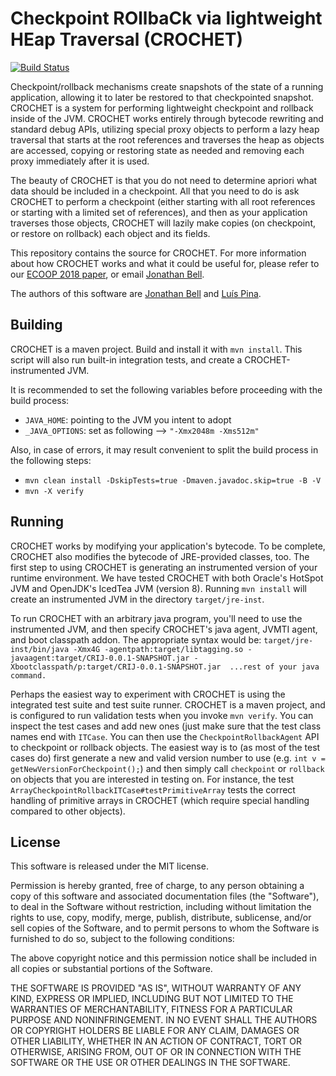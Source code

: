 # Checkpoint ROllbaCk via lightweight HEap Traversal (CROCHET)
[![Build Status](https://travis-ci.org/gmu-swe/crochet.svg?branch=master)](https://travis-ci.org/gmu-swe/crochet)

Checkpoint/rollback mechanisms create snapshots of the state of a running application, allowing it to later be restored to that checkpointed snapshot. CROCHET is a system for performing lightweight checkpoint and rollback inside of the JVM. CROCHET works entirely through bytecode rewriting and standard debug APIs, utilizing special proxy objects to perform a lazy heap traversal that starts at the root references and traverses the heap as objects are accessed, copying or restoring state as needed and removing each proxy immediately after it is used. 

The beauty of CROCHET is that you do not need to determine apriori what data should be included in a checkpoint. All that you need to do is ask CROCHET to perform a checkpoint (either starting with all root references or starting with a limited set of references), and then as your application traverses those objects, CROCHET will lazily make copies (on checkpoint, or restore on rollback) each object and its fields.

This repository contains the source for CROCHET. For more information about how CROCHET works and what it could be useful for, please refer to our [ECOOP 2018 paper](http://jonbell.net/publications/crochet), or email [Jonathan Bell](mailto:bellj@gmu.edu).

The authors of this software are [Jonathan Bell](http://jonbell.net) and [Luís Pina](https://www.luispina.me/).

Building
-------
CROCHET is a maven project. Build and install it with `mvn install`. This script will also run built-in integration tests, and create a CROCHET-instrumented JVM.

It is recommended to set the following variables before proceeding with the build process:
 * `JAVA_HOME`: pointing to the JVM you intent to adopt
 * `_JAVA_OPTIONS`: set as following --> `"-Xmx2048m -Xms512m"`

Also, in case of errors, it may result convenient to split the build process in the following steps:
 * `mvn clean install -DskipTests=true -Dmaven.javadoc.skip=true -B -V`
 * `mvn -X verify`
 
Running
--------
CROCHET works by modifying your application's bytecode. To be complete, CROCHET also modifies the bytecode of JRE-provided classes, too. The first step to using CROCHET is generating an instrumented version of your runtime environment. We have tested CROCHET with both Oracle's HotSpot JVM and OpenJDK's IcedTea JVM (version 8). Running `mvn install` will create an instrumented JVM in the directory `target/jre-inst`.

To run CROCHET with an arbitrary java program, you'll need to use the instrumented JVM, and then specify CROCHET's java agent, JVMTI agent, and boot classpath addon. The appropriate syntax would be:
`target/jre-inst/bin/java -Xmx4G -agentpath:target/libtagging.so -javaagent:target/CRIJ-0.0.1-SNAPSHOT.jar -Xbootclasspath/p:target/CRIJ-0.0.1-SNAPSHOT.jar  ...rest of your java command.	`
 
Perhaps the easiest way to experiment with CROCHET is using the integrated test suite and test suite runner. CROCHET is a maven project, and is configured to run validation tests when you invoke `mvn verify`. You can inspect the test cases and add new ones (just make sure that the test class names end with `ITCase`. You can then use the `CheckpointRollbackAgent` API to checkpoint or rollback objects. The easiest way is to (as most of the test cases do) first generate a new and valid version number to use (e.g. `int v = getNewVersionForCheckpoint();`) and then simply call `checkpoint` or `rollback` on objects that you are interested in testing on. For instance, the test `ArrayCheckpointRollbackITCase#testPrimitiveArray` tests the correct handling of primitive arrays in CROCHET (which require special handling compared to other objects).

License
-------
This software is released under the MIT license.

Permission is hereby granted, free of charge, to any person obtaining a copy of this software and associated documentation files (the "Software"), to deal in the Software without restriction, including without limitation the rights to use, copy, modify, merge, publish, distribute, sublicense, and/or sell copies of the Software, and to permit persons to whom the Software is furnished to do so, subject to the following conditions:

The above copyright notice and this permission notice shall be included in all copies or substantial portions of the Software.

THE SOFTWARE IS PROVIDED "AS IS", WITHOUT WARRANTY OF ANY KIND, EXPRESS OR IMPLIED, INCLUDING BUT NOT LIMITED TO THE WARRANTIES OF MERCHANTABILITY, FITNESS FOR A PARTICULAR PURPOSE AND NONINFRINGEMENT. IN NO EVENT SHALL THE AUTHORS OR COPYRIGHT HOLDERS BE LIABLE FOR ANY CLAIM, DAMAGES OR OTHER LIABILITY, WHETHER IN AN ACTION OF CONTRACT, TORT OR OTHERWISE, ARISING FROM, OUT OF OR IN CONNECTION WITH THE SOFTWARE OR THE USE OR OTHER DEALINGS IN THE SOFTWARE.
